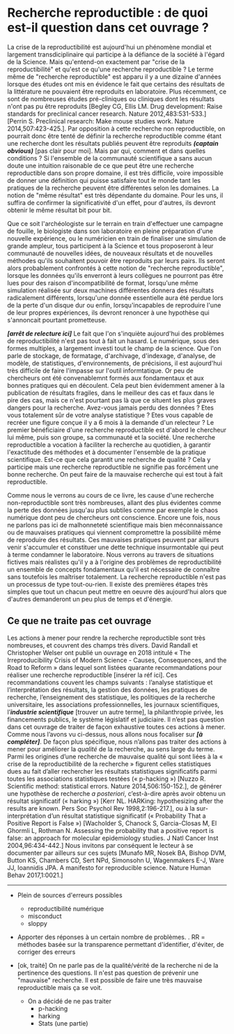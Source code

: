 # Recherche reproductible : de quoi est-il question dans cet ouvrage ?

La crise de la reproductibilité est aujourd'hui un phénomène mondial et
largement transdiciplinaire qui participe à la défiance de la société à l'égard
de la Science. Mais qu'entend-on exactement par "crise de la reproductibilité"
et qu'est ce qu'une recherche reproductible ? Le terme même de "recherche
reproductible" est apparu il y a une dizaine d'années lorsque des études ont mis
en évidence le fait que certains des résultats de la littérature ne pouvaient
être reproduits en laboratoire. Plus récemment, ce sont de nombreuses études pré-cliniques ou cliniques dont les résultats n'ont pas pu être reproduits [Begley CG, Ellis LM. Drug development: Raise standards for preclinical cancer research. Nature 2012,483:531-533.] [Perrin S. Preclinical research: Make mouse studies work. Nature 2014,507:423-425.]. Par opposition à cette recherche
non reproductible, on pourrait donc être tenté de définir la recherche
reproductible comme étant une recherche dont les résultats publiés peuvent être
reproduits ***(*captain obvious*)*** [pas clair pour moi]. Mais par qui, comment et dans quelles
conditions ? Si l'ensemble de la communauté scientifique a sans aucun doute une
intuition raisonable de ce que peut être une recherche reproductible dans son
propre domaine, il est très difficile, voire impossible de donner une
définition qui puisse satisfaire tout le monde tant les pratiques de la
recherche peuvent être différentes selon les domaines. La notion de "même
résultat" est très dépendante du domaine. Pour les uns, il suffira de confirmer
la significativité d'un effet, pour d'autres, ils devront obtenir le même
résultat bit pour bit.

Que ce soit l'archéologiste sur le terrain en train d'effectuer une campagne de
fouille, le biologiste dans son laboratoire en pleine préparation d'une
nouvelle expérience, ou le numéricien en train de finaliser une simulation de
grande ampleur, tous participent à la Science et tous proposeront à leur
communauté de nouvelles idées, de nouveaux résultats et de nouvelles méthodes
qu'ils souhaitent pouvoir être reproduits par leurs pairs. Ils seront alors
probablement confrontés à cette notion de "recherche reproductible", lorsque les
données qu'ils enverront à leurs collègues ne pourront pas être lues pour des
raison d'incompatibilité de format, lorsqu'une même simulation réalisée sur
deux machines différentes donnera des résultats radicalement différents,
lorsqu'une donnée essentielle aura été perdue lors de la perte d'un disque dur
ou enfin, lorsqu'incapables de reproduire l'une de leur propres expériences, ils
devront renoncer à une hypothèse qui s'annoncait pourtant prometteuse.

***[arrêt de relecture ici]*** Le fait que l'on s'inquiète aujourd'hui des problèmes de reproductibilité n'est
pas tout à fait un hasard. Le numérique, sous des formes multiples, a largement
investi tout le champ de la science. Que l'on parle de stockage, de formatage,
d'archivage, d'indexage, d'analyse, de modèle, de statistiques,
d'environnements, de précisions, il est aujourd'hui très difficile de faire
l'impasse sur l'outil informtatique. Or peu de chercheurs ont été convenablemnt
formés aux fondamentaux et aux bonnes pratiques qui en découlent. Cela peut
bien évidemment amener à la publication de résultats fragiles, dans le meilleur
des cas et faux dans le pire des cas, mais ce n'est pourtant pas là que ce
situent les plus graves dangers pour la recherche.  Avez-vous jamais perdu des
données ? Etes vous totalement sûr de votre analyse statistique ? Etes vous
capable de recréer une figure conçue il y a 6 mois à la demande d'un relecteur
?  Le premier bénéficiaire d'une recherche reproductible est d'abord le
chercheur lui même, puis son groupe, sa communauté et la société. Une recherche
reproductible a vocation à faciliter la recherche au quotidien, à garantir
l'exactitude des méthodes et à documenter l'ensemble de la pratique
scientifique. Est-ce que cela garantit une recherche de qualité ?  Cela y
participe mais une recherche reproductible ne signifie pas forcément une bonne
recherche. On peut faire de la mauvaise recherche qui est tout à fait
reproductible.


Comme nous le verrons au cours de ce livre, les cause d'une recherche
non-reproductible sont très nombreuses, allant des plus évidentes comme la
perte des données jusqu'au plus subtiles comme par exemple le chaos numérique
dont peu de chercheurs ont conscience. Encore une fois, nous ne parlons pas ici
de malhonneteté scientifique mais bien méconnaissance ou de mauvaises pratiques
qui viennent compromettre la possibilité même de reproduire des résultats. Ces
mauvaises pratiques peuvent par ailleurs venir s'accumuler et constituer une
dette technique insurmontable qui peut à terme condamner le laboratoire. Nous
verrons au travers de situations fictives mais réalistes qu'il y a à l'origine
des problèmes de reproductibilité un ensemble de concepts fondamentaux qu'il
est nécessaire de connaître sans toutefois les maîtriser totalement. La
recherche reproductible n'est pas un processus de type tout-ou-rien. Il existe
des premières étapes très simples que tout un chacun peut mettre en oeuvre dès
aujourd'hui alors que d'autres demanderont un peu plus de temps et
d'énergie. 


## Ce que ne traite pas cet ouvrage
Les actions à mener pour rendre la recherche reproductible sont très nombreuses, et couvrent des champs très divers. David Randall et Christopher Welser ont publié un ouvrage en 2018 intitulé « The Irreproducibility Crisis of Modern Science - Causes, Consequences, and the Road to Reform » dans lequel sont listées quarante recommandations pour réaliser une recherche reproductible [insérer la réf ici]. Ces recommandations couvent les champs suivants : l’analyse statistique et l’interprétation des résultats, la gestion des données, les pratiques de recherche, l’enseignement des statistique, les politiques de la recherche universitaire, les associations professionnelles, les journaux scientifiques, l’***industrie scientifique*** [trouver un autre terme], la philanthropie privée, les financements publics, le système législatif et judiciaire. 
Il n’est pas question dans cet ouvrage de traiter de façon exhaustive toutes ces actions à mener. Comme nous l’avons vu ci-dessus, nous allons nous focaliser sur ***[à compléter]***. De façon plus spécifique, nous n’allons pas traiter des actions à mener pour améliorer la *qualité* de la recherche, au sens large du terme. Parmi les origines d’une recherche de mauvaise qualité qui sont liées à la « crise de la reproductibilité de la recherche » figurent celles statistiques dues au fait d’aller rechercher les résultats statistiques significatifs parmi toutes les associations statistiques testées (« p-hacking ») [Nuzzo R. Scientific method: statistical errors. Nature 2014,506:150-152.], de générer une hypothèse de recherche *a posteriori*, c’est-à-dire après avoir obtenu un résultat significatif (« harking ») [Kerr NL. HARKing: hypothesizing after the results are known. Pers Soc Psychol Rev 1998,2:196-217.], ou à la sur-interprétation  d’un résultat statistique significatif (« Probability That a Positive Report is False ») [Wacholder S, Chanock S, Garcia-Closas M, El Ghormli L, Rothman N. Assessing the probability that a positive report is false: an approach for molecular epidemiology studies. J Natl Cancer Inst 2004,96:434-442.] Nous invitons par conséquent le lecteur à se documenter par ailleurs sur ces sujets [Munafo MR, Nosek BA, Bishop DVM, Button KS, Chambers CD, Sert NPd, Simonsohn U, Wagenmakers E-J, Ware JJ, Ioannidis JPA. A manifesto for reproducible science. Nature Human Behav 2017,1:0021.]

---

* Plein de sources d'erreurs possibles
    * reproductibilité numérique
    * misconduct
    * sloppy
* Apporter des réponses à un certain nombre de problèmes. . RR = méthodes basée sur la transparence permettant d'identifier, d'éviter, de corriger des erreurs

* [ok, traité] On ne parle pas de la qualité/vérité de la recherche ni de la pertinence des questions. Il n'est pas question de prévenir une "mauvaise" recherche. Il est possible de faire une très mauvaise reproductible mais ça se voit.
    * On a décidé de ne pas traiter 
        * p-hacking
        * harking
        * Stats (une partie)
